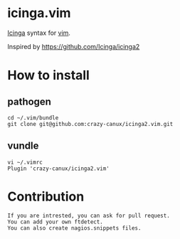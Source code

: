# icinga.vim

[Icinga](https://www.icinga.org) syntax for [vim](http://www.vim.org/).

Inspired by <https://github.com/Icinga/icinga2>

# How to install

## pathogen

    cd ~/.vim/bundle
    git clone git@github.com:crazy-canux/icinga2.vim.git

## vundle

    vi ~/.vimrc
    Plugin 'crazy-canux/icinga2.vim'

# Contribution

    If you are intrested, you can ask for pull request.
    You can add your own ftdetect.
    You can also create nagios.snippets files.
